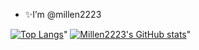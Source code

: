 - ✨I’m @millen2223


 [![Top Langs](https://github-readme-stats.vercel.app/api/top-langs/?username=millen2223&layout=compact&show_icons=true&theme=tokyonight)](https://github.com/millen2223/github-readme-stats)"
[![Millen2223's GitHub stats](https://github-readme-stats.vercel.app/api?username=millen2223&show_icons=true&theme=tokyonight)](https://github.com/millen2223/github-readme-stats)"










<!---
millen2223/millen2223 is a ✨ special ✨ repository because its `README.md` (this file) appears on your GitHub profile.
You can click the Preview link to take a look at your changes.
important links
https://www.rstudio.com/resources/cheatsheets/ 
https://shiny.rstudio.com/tutorial/
https://shiny.rstudio.com/articles/
https://github.com/echasnovski
--->

